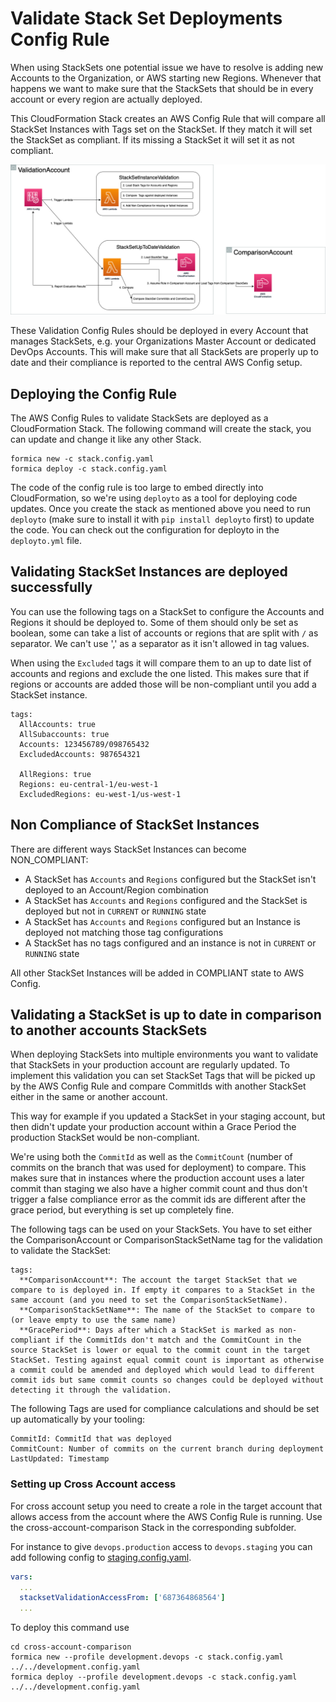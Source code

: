 # Validate Stack Set Deployments Config Rule

When using StackSets one potential issue we have to resolve is adding new Accounts to the Organization, or AWS starting new Regions. Whenever that happens we want to make sure that the StackSets that should be in every account or every region are actually deployed.

This CloudFormation Stack creates an AWS Config Rule that will compare all StackSet Instances with Tags set on the StackSet. If they match it will set the StackSet as compliant. If its missing a StackSet it will set it as not compliant.

![Validation Workflow](StackSetValidation.png)

These Validation Config Rules should be deployed in every Account that manages StackSets, e.g. your Organizations Master Account or dedicated DevOps Accounts. This will make sure that all StackSets are properly up to date and their compliance is reported to the central AWS Config setup.

## Deploying the Config Rule

The AWS Config Rules to validate StackSets are deployed as a CloudFormation Stack.
The following command will create the stack, you can update and change it like any other Stack.

```
formica new -c stack.config.yaml
formica deploy -c stack.config.yaml
```

The code of the config rule is too large to embed directly into CloudFormation, so we're using `deployto` as a tool for deploying code updates. Once you create the stack as mentioned above you need to run `deployto` (make sure to install it with `pip install deployto` first) to update the code. You can check out the configuration for deployto in the `deployto.yml` file.

## Validating StackSet Instances are deployed successfully

You can use the following tags on a StackSet to configure the Accounts
and Regions it should be deployed to. Some of them should only be set
as boolean, some can take a list of accounts or regions that are
split with `/` as separator. We can't use ',' as a separator as it isn't
allowed in tag values.

When using the `Excluded` tags it will compare them to an up to date
list of accounts and regions and exclude the one listed. This makes
sure that if regions or accounts are added those will be non-compliant
until you add a StackSet instance.

```
tags:
  AllAccounts: true
  AllSubaccounts: true
  Accounts: 123456789/098765432
  ExcludedAccounts: 987654321

  AllRegions: true
  Regions: eu-central-1/eu-west-1
  ExcludedRegions: eu-west-1/us-west-1
```

## Non Compliance of StackSet Instances

There are different ways StackSet Instances can become NON_COMPLIANT:

* A StackSet has `Accounts` and `Regions` configured but the StackSet isn't deployed to an Account/Region combination
* A StackSet has `Accounts` and `Regions` configured and the StackSet is deployed but not in `CURRENT` or `RUNNING` state
* A StackSet has `Accounts` and `Regions` configured but an Instance is deployed not matching those tag configurations
* A StackSet has no tags configured and an instance is not in `CURRENT` or `RUNNING` state

All other StackSet Instances will be added in COMPLIANT state to AWS Config.

## Validating a StackSet is up to date in comparison to another accounts StackSets

When deploying StackSets into multiple environments you want to validate
that StackSets in your production account are regularly updated. To implement
this validation you can set StackSet Tags that will be picked up by the AWS Config
Rule and compare CommitIds with another StackSet either in the same or another account.

This way for example if you updated a StackSet in your staging account, but then didn't
update your production account within a Grace Period the production StackSet would
be non-compliant.

We're using both the `CommitId` as well as the `CommitCount` (number of commits on the branch
that was used for deployment) to compare. This makes sure that in instances where
the production account uses a later commit than staging we also have a higher commit count
and thus don't trigger a false compliance error as the commit ids are different after
the grace period, but everything is set up completely fine.

The following tags can be used on your StackSets. You have to set either the ComparisonAccount or ComparisonStackSetName tag
for the validation to validate the StackSet:

```
tags:
  **ComparisonAccount**: The account the target StackSet that we compare to is deployed in. If empty it compares to a StackSet in the same account (and you need to set the ComparisonStackSetName).
  **ComparisonStackSetName**: The name of the StackSet to compare to (or leave empty to use the same name)
  **GracePeriod**: Days after which a StackSet is marked as non-compliant if the CommitIds don't match and the CommitCount in the source StackSet is lower or equal to the commit count in the target StackSet. Testing against equal commit count is important as otherwise a commit could be amended and deployed which would lead to different commit ids but same commit counts so changes could be deployed without detecting it through the validation.
```

The following Tags are used for compliance calculations and should be set up automatically by your tooling:

```
CommitId: CommitId that was deployed
CommitCount: Number of commits on the current branch during deployment
LastUpdated: Timestamp
```

### Setting up Cross Account access

For cross account setup you need to create a role in the target account that allows access from the account where the AWS Config Rule is running. Use the cross-account-comparison Stack in the corresponding subfolder.

For instance to give `devops.production` access to `devops.staging` you can add following config to [staging.config.yaml](../staging.config.yaml).

```yaml
vars:
  ...
  stacksetValidationAccessFrom: ['687364868564']
  ...
```

To deploy this command use

```
cd cross-account-comparison
formica new --profile development.devops -c stack.config.yaml ../../development.config.yaml
formica deploy --profile development.devops -c stack.config.yaml ../../development.config.yaml
```
